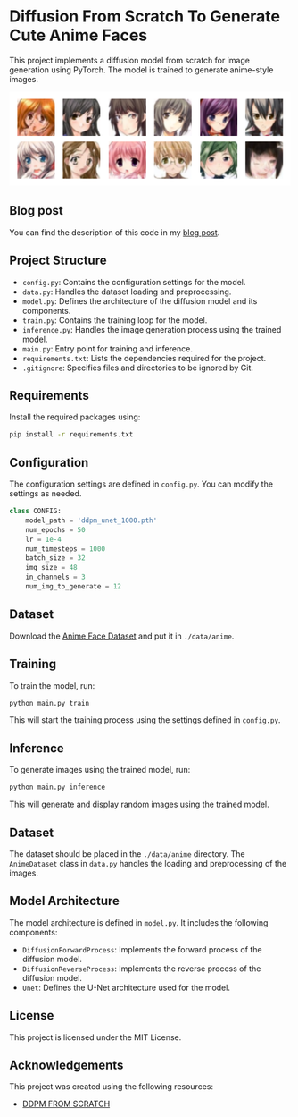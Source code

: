 # Diffusion From Scratch To Generate Cute Anime Faces

This project implements a diffusion model from scratch for image generation using PyTorch. The model is trained to generate anime-style images.

![image](./example/example_output.png)

## Blog post
You can find the description of this code in my [blog post](https://ramintoosi.ir/posts/2024/11/blog-post-1/).

## Project Structure

- `config.py`: Contains the configuration settings for the model.
- `data.py`: Handles the dataset loading and preprocessing.
- `model.py`: Defines the architecture of the diffusion model and its components.
- `train.py`: Contains the training loop for the model.
- `inference.py`: Handles the image generation process using the trained model.
- `main.py`: Entry point for training and inference.
- `requirements.txt`: Lists the dependencies required for the project.
- `.gitignore`: Specifies files and directories to be ignored by Git.

## Requirements
Install the required packages using:

```bash
pip install -r requirements.txt
```

## Configuration

The configuration settings are defined in `config.py`. You can modify the settings as needed.

```python
class CONFIG:
    model_path = 'ddpm_unet_1000.pth'
    num_epochs = 50
    lr = 1e-4
    num_timesteps = 1000
    batch_size = 32
    img_size = 48
    in_channels = 3
    num_img_to_generate = 12
```

## Dataset
 Download the [Anime Face Dataset](https://www.kaggle.com/datasets/splcher/animefacedataset) and put it in ```./data/anime```.

## Training

To train the model, run:

```bash
python main.py train
```

This will start the training process using the settings defined in `config.py`.

## Inference

To generate images using the trained model, run:

```bash
python main.py inference
```

This will generate and display random images using the trained model.

## Dataset

The dataset should be placed in the `./data/anime` directory. The `AnimeDataset` class in `data.py` handles the loading and preprocessing of the images.

## Model Architecture

The model architecture is defined in `model.py`. It includes the following components:

- `DiffusionForwardProcess`: Implements the forward process of the diffusion model.
- `DiffusionReverseProcess`: Implements the reverse process of the diffusion model.
- `Unet`: Defines the U-Net architecture used for the model.

## License

This project is licensed under the MIT License.

## Acknowledgements

This project was created using the following resources:
- [DDPM FROM SCRATCH](https://www.kaggle.com/code/vikramsandu/ddpm-from-scratch-in-pytorch)
